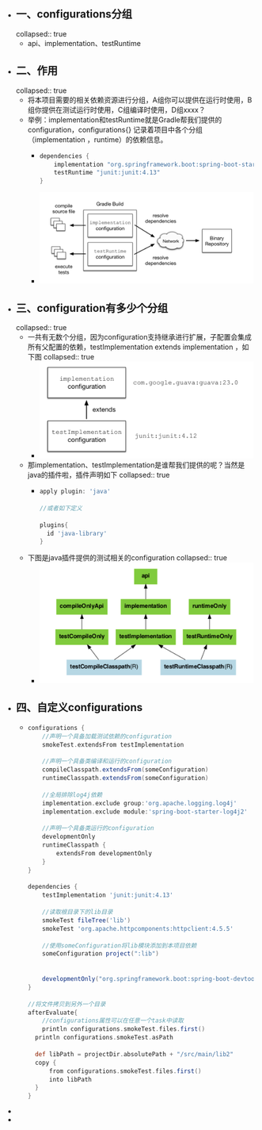 - ## 一、configurations分组
  collapsed:: true
	- api、implementation、testRuntime
- ## 二、作用
  collapsed:: true
	- 将本项目需要的相关依赖资源进行分组，A组你可以提供在运行时使用，B组你提供在测试运行时使用，C组编译时使用，D组xxxx？
	- 举例：implementation和testRuntime就是Gradle帮我们提供的configuration，configurations{} 记录着项目中各个分组（implementation ，runtime）的依赖信息。
		- ```groovy
		  dependencies {
		      implementation "org.springframework.boot:spring-boot-starter-web"
		      testRuntime "junit:junit:4.13"
		  }
		  ```
		- ![image.png](../assets/image_1664279554943_0.png)
- ## 三、configuration有多少个分组
  collapsed:: true
	- 一共有无数个分组，因为configuration支持继承进行扩展，子配置会集成所有父配置的依赖，testImplementation extends implementation ，如下图
	  collapsed:: true
		- ![image.png](../assets/image_1664350614965_0.png)
	- 那implementation、testImplementation是谁帮我们提供的呢？当然是java的插件啦，插件声明如下
	  collapsed:: true
		- ```groovy
		  apply plugin: 'java'
		  
		  //或者如下定义
		  
		  plugins{
		  	id 'java-library'
		  }
		  
		  ```
	- 下图是java插件提供的测试相关的configuration
	  collapsed:: true
		- ![image.png](../assets/image_1664350733733_0.png)
- ## 四、自定义configurations
	- ```groovy
	  configurations {
	      //声明一个具备加载测试依赖的configuration
	      smokeTest.extendsFrom testImplementation
	      
	      //声明一个具备类编译和运行的configuration
	      compileClasspath.extendsFrom(someConfiguration)
	      runtimeClasspath.extendsFrom(someConfiguration)
	      
	      //全局排除log4j依赖
	      implementation.exclude group:'org.apache.logging.log4j'
	      implementation.exclude module:'spring-boot-starter-log4j2'
	      
	      //声明一个具备类运行的configuration
	      developmentOnly
	      runtimeClasspath {
	          extendsFrom developmentOnly
	      }
	  }
	  
	  dependencies {
	      testImplementation 'junit:junit:4.13'
	      
	      //读取根目录下的lib目录
	      smokeTest fileTree('lib')
	      smokeTest 'org.apache.httpcomponents:httpclient:4.5.5'
	      
	      //使用someConfiguration将lib模块添加到本项目依赖
	      someConfiguration project(":lib")
	      
	      
	      developmentOnly("org.springframework.boot:spring-boot-devtools")
	  }
	  
	  //将文件拷贝到另外一个目录
	  afterEvaluate{
	      //configurations属性可以在任意一个task中读取
	      println configurations.smokeTest.files.first()
	  	println configurations.smokeTest.asPath
	      
	  	def libPath = projectDir.absolutePath + "/src/main/lib2"
	  	copy {
	  		from configurations.smokeTest.files.first()
	  		into libPath
	  	}
	  }
	  
	  ```
-
-